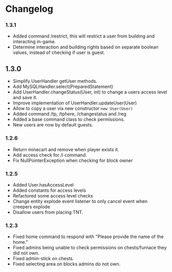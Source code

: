 # Changelog

### 1.3.1

* Added command /restrict, this will restrict a user from building and interacting in-game.
* Determine interaction and building rights based on separate boolean values, instead of checking if user is guest.

## 1.3.0

* Simplify UserHandler getUser methods.
* Add MySQLHandler.select(PreparedStatement)
* Add UserHandler.changeStatus(User, int) to change a users access level and save it.
* Improve implementation of UserHandler.updateUser(User)
* Allow to copy a user via new constructor `new User(User)`
* Added command /tp, /tphere, /changestatus and /reg
* Added a base command class to check permissions.
* New users are now by default guests.

### 1.2.6

* Return minecart and remove when player exists it.
* Add access check for /i command.
* Fix NullPointerException when checking for block owner

### 1.2.5

* Added User.hasAccessLevel
* Added constants for access levels
* Refactored some access level checks
* Change entity explode event listener to only cancel event when creepers explode
* Disallow users from placing TNT.

### 1.2.3

* Fixed home command to respond with "Please provide the name of the home."
* Fixed admins being unable to check permissions on chests/furnace they did not own.
* Fixed admin-stick on chests.
* Fixed selecting area on blocks admins do not own.
